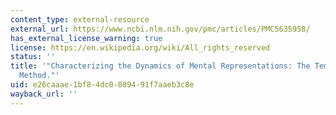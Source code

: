 ```yaml
---
content_type: external-resource
external_url: https://www.ncbi.nlm.nih.gov/pmc/articles/PMC5635958/
has_external_license_warning: true
license: https://en.wikipedia.org/wiki/All_rights_reserved
status: ''
title: '"Characterizing the Dynamics of Mental Representations: The Temporal Generalization
  Method."'
uid: e26caaae-1bf8-4dc0-8894-91f7aaeb3c8e
wayback_url: ''
---
```

